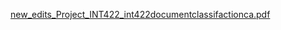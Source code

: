 [new_edits_Project_INT422_int422documentclassifactionca.pdf](https://github.com/user-attachments/files/16014412/new_edits_Project_INT422_int422documentclassifactionca.pdf)
